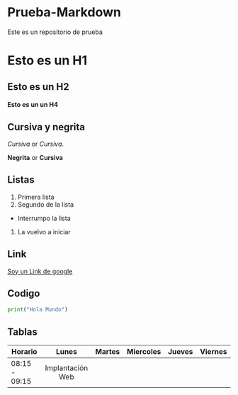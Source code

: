 # Prueba-Markdown
Este es un repositorio de prueba

# Esto es un H1
## Esto es un H2
#### Esto es un un H4

## Cursiva y negrita

*Cursiva* or _Cursiva_.

**Negrita** or __Cursiva__

## Listas

1. Primera lista
2. Segundo de la lista
* Interrumpo la lista
1. La vuelvo a iniciar

## Link

[Soy un Link de google](www.google.com)

## Codigo

```python
print("Hola Mundo")
```
## Tablas

| Horario | Lunes | Martes | Miercoles | Jueves | Viernes |
|-------|:-------:|--------|-----------|--------|---------|
|08:15 - 09:15|Implantación Web|